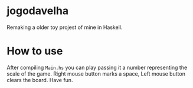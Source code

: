 # jogodavelha

Remaking a older toy projest of mine in Haskell.

# How to use

After compiling `Main.hs` you can play passing it a number representing the scale of the game.
Right mouse button marks a space, Left mouse button clears the board.
Have fun.
